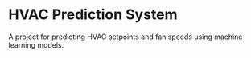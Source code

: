 # HVAC Prediction System
A project for predicting HVAC setpoints and fan speeds using machine learning models.
